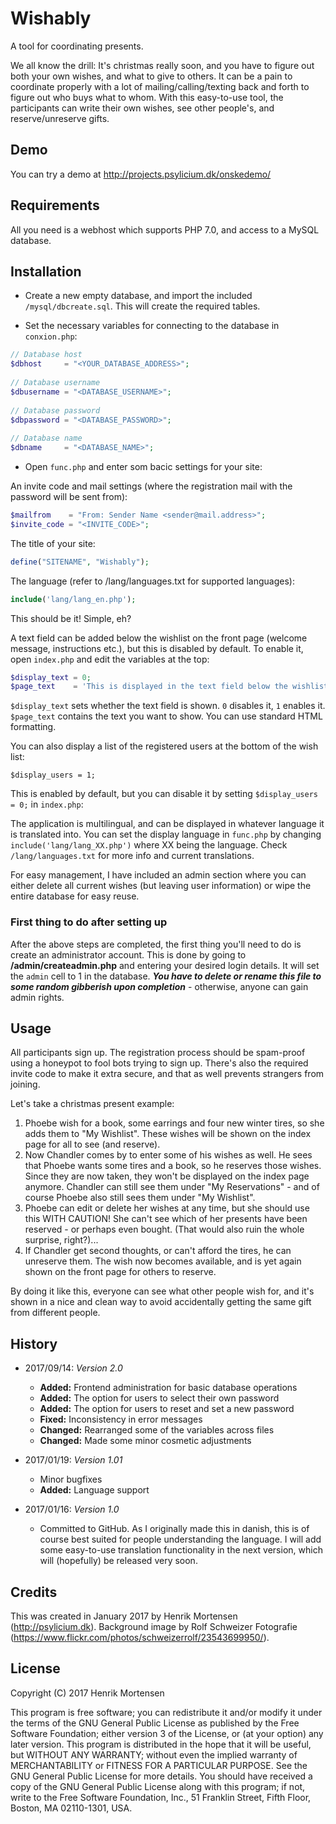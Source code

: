 # Wishably
A tool for coordinating presents.

We all know the drill: It's christmas really soon, and you have to figure out both your own wishes, and what to give to others. It can be a pain to coordinate properly with a lot of mailing/calling/texting back and forth to figure out who buys what to whom. With this easy-to-use tool, the participants can write their own wishes, see other people's, and reserve/unreserve gifts.

## Demo

You can try a demo at http://projects.psylicium.dk/onskedemo/

## Requirements

All you need is a webhost which supports PHP 7.0, and access to a MySQL database.

## Installation

* Create a new empty database, and import the included `/mysql/dbcreate.sql`. This will create the required tables.

* Set the necessary variables for connecting to the database in `conxion.php`:

```php
// Database host
$dbhost     = "<YOUR_DATABASE_ADDRESS>";
 
// Database username
$dbusername = "<DATABASE_USERNAME>";
 
// Database password
$dbpassword = "<DATABASE_PASSWORD>";
 
// Database name
$dbname     = "<DATABASE_NAME>";
```

* Open `func.php` and enter som bacic settings for your site:

An invite code and mail settings (where the registration mail with the password will be sent from):

```php
$mailfrom    = "From: Sender Name <sender@mail.address>";
$invite_code = "<INVITE_CODE>";
```

The title of your site:

```php
define("SITENAME", "Wishably");
```

The language (refer to /lang/languages.txt for supported languages):

```php
include('lang/lang_en.php');
```

This should be it! Simple, eh?

A text field can be added below the wishlist on the front page (welcome message, instructions etc.), but this is disabled by default. To enable it, open `index.php` and edit the variables at the top:

```php
$display_text = 0;
$page_text    = 'This is displayed in the text field below the wishlist';
```

`$display_text` sets whether the text field is shown. `0` disables it, `1` enables it.
`$page_text` contains the text you want to show. You can use standard HTML formatting.

You can also display a list of the registered users at the bottom of the wish list:

```$display_users = 1;```

This is enabled by default, but you can disable it by setting `$display_users = 0;` in `index.php`:

The application is multilingual, and can be displayed in whatever language it is translated into. You can set the display language in `func.php` by changing `include('lang/lang_XX.php')` where XX being the language. Check `/lang/languages.txt` for more info and current translations.

For easy management, I have included an admin section where you can either delete all current wishes (but leaving user information) or wipe the entire database for easy reuse.

### First thing to do after setting up
After the above steps are completed, the first thing you'll need to do is create an administrator account. This is done by going to __/admin/createadmin.php__ and entering your desired login details. It will set the `admin` cell to 1 in the database. ___You have to delete or rename this file to some random gibberish upon completion___ - otherwise, anyone can gain admin rights.

## Usage

All participants sign up. The registration process should be spam-proof using a honeypot to fool bots trying to sign up. There's also the required invite code to make it extra secure, and that as well prevents strangers from joining.

Let's take a christmas present example:

1. Phoebe wish for a book, some earrings and four new winter tires, so she adds them to "My Wishlist". These wishes will be shown on the index page for all to see (and reserve).
2. Now Chandler comes by to enter some of his wishes as well. He sees that Phoebe wants some tires and a book, so he reserves those wishes. Since they are now taken, they won't be displayed on the index page anymore. Chandler can still see them under "My Reservations" - and of course Phoebe also still sees them under "My Wishlist".
3. Phoebe can edit or delete her wishes at any time, but she should use this WITH CAUTION! She can't see which of her presents have been reserved - or perhaps even bought. (That would also ruin the whole surprise, right?)...
4. If Chandler get second thoughts, or can't afford the tires, he can unreserve them. The wish now becomes available, and is yet again shown on the front page for others to reserve.

By doing it like this, everyone can see what other people wish for, and it's shown in a nice and clean way to avoid accidentally getting the same gift from different people.

## History

* 2017/09/14: _Version 2.0_
	- __Added:__ Frontend administration for basic database operations
	- __Added:__ The option for users to select their own password
	- __Added:__ The option for users to reset and set a new password
	- __Fixed:__ Inconsistency in error messages
	- __Changed:__ Rearranged some of the variables across files
	- __Changed:__ Made some minor cosmetic adjustments

* 2017/01/19: _Version 1.01_
	- Minor bugfixes
	- __Added:__ Language support

* 2017/01/16: _Version 1.0_
	- Committed to GitHub. As I originally made this in danish, this is of course best suited for people understanding the language. I will add some easy-to-use translation functionality in the next version, which will (hopefully) be released very soon.

## Credits

This was created in January 2017 by Henrik Mortensen (http://psylicium.dk). Background image by Rolf Schweizer Fotografie (https://www.flickr.com/photos/schweizerrolf/23543699950/).

## License

Copyright (C) 2017 Henrik Mortensen

This program is free software; you can redistribute it and/or modify it under the terms of the GNU General Public License as published by the Free Software Foundation; either version 3 of the License, or (at your option) any later version. This program is distributed in the hope that it will be useful, but WITHOUT ANY WARRANTY; without even the implied warranty of MERCHANTABILITY or FITNESS FOR A PARTICULAR PURPOSE. See the GNU General Public License for more details. You should have received a copy of the GNU General Public License along with this program; if not, write to the Free Software Foundation, Inc., 51 Franklin Street, Fifth Floor, Boston, MA  02110-1301, USA.
